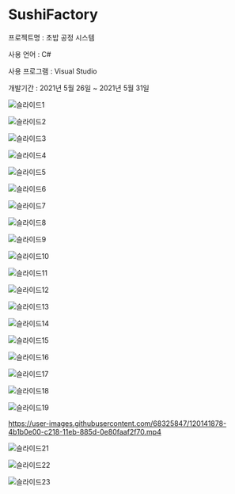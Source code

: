 # SushiFactory

프로젝트명 : ﻿초밥 공정 시스템

사용 언어 : C#

사용 프로그램 : Visual Studio

개발기간 : 2021년 5월 26일 ~ 2021년 5월 31일

![슬라이드1](https://user-images.githubusercontent.com/68325847/120886575-a6d70400-c629-11eb-81c7-2f2c194cf347.png)

![슬라이드2](https://user-images.githubusercontent.com/68325847/120141683-e52e8680-c217-11eb-902d-5ea2b08a3d36.PNG)

![슬라이드3](https://user-images.githubusercontent.com/68325847/120141690-e8297700-c217-11eb-99de-094dbf93d64e.PNG)

![슬라이드4](https://user-images.githubusercontent.com/68325847/120141701-eb246780-c217-11eb-83f3-312d6178b5fb.PNG)

![슬라이드5](https://user-images.githubusercontent.com/68325847/120141706-ed86c180-c217-11eb-93d2-7dd63a312aa4.PNG)

![슬라이드6](https://user-images.githubusercontent.com/68325847/120141716-f24b7580-c217-11eb-8aeb-71ea5e98cc6c.PNG)

![슬라이드7](https://user-images.githubusercontent.com/68325847/120141719-f5466600-c217-11eb-8208-cd0ee4e54d9a.PNG)

![슬라이드8](https://user-images.githubusercontent.com/68325847/120141722-f7a8c000-c217-11eb-8ee3-ac404ca9bed0.PNG)

![슬라이드9](https://user-images.githubusercontent.com/68325847/120141726-f9728380-c217-11eb-9213-e47e6e2de36c.PNG)

![슬라이드10](https://user-images.githubusercontent.com/68325847/120141741-fecfce00-c217-11eb-92f8-c751761533fa.PNG)

![슬라이드11](https://user-images.githubusercontent.com/68325847/120141747-01322800-c218-11eb-85ca-c160c56ed877.PNG)

![슬라이드12](https://user-images.githubusercontent.com/68325847/120141754-03948200-c218-11eb-8d17-2cc38f42bbfb.PNG)

![슬라이드13](https://user-images.githubusercontent.com/68325847/120141761-07280900-c218-11eb-9e86-555da0c40699.PNG)

![슬라이드14](https://user-images.githubusercontent.com/68325847/120141766-0a22f980-c218-11eb-82ca-9670cc4af1e5.PNG)

![슬라이드15](https://user-images.githubusercontent.com/68325847/120141770-0c855380-c218-11eb-809c-41fe657cef2a.PNG)

![슬라이드16](https://user-images.githubusercontent.com/68325847/120141774-0ee7ad80-c218-11eb-8c45-6907b5ff6355.PNG)

![슬라이드17](https://user-images.githubusercontent.com/68325847/120141779-11e29e00-c218-11eb-9b24-cd868e574214.PNG)

![슬라이드18](https://user-images.githubusercontent.com/68325847/120141783-15762500-c218-11eb-8d4f-9de9aeff1bd1.PNG)

![슬라이드19](https://user-images.githubusercontent.com/68325847/120141788-17d87f00-c218-11eb-9f03-6fd73c5f28dc.PNG)

https://user-images.githubusercontent.com/68325847/120141878-4b1b0e00-c218-11eb-885d-0e80faaf2f70.mp4

![슬라이드21](https://user-images.githubusercontent.com/68325847/120141800-2161e700-c218-11eb-9fe2-01ee85b2d59f.PNG)

![슬라이드22](https://user-images.githubusercontent.com/68325847/120141805-245cd780-c218-11eb-86fd-d8fff9c109f5.PNG)

![슬라이드23](https://user-images.githubusercontent.com/68325847/120141810-26269b00-c218-11eb-9b03-84ba20aefb36.PNG)

